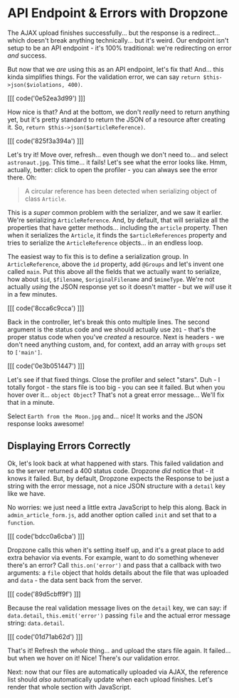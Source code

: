 # API Endpoint & Errors with Dropzone

The AJAX upload finishes successfully... but the response is a redirect... which
doesn't break anything technically... but it's weird. Our endpoint isn't setup to
be an API endpoint - it's 100% traditional: we're redirecting on error *and* success.

But now that we *are* using this as an API endpoint, let's fix that! And... this
kinda simplifies things. For the validation error, we can say
`return $this->json($violations, 400)`.

[[[ code('0e52ea3d99') ]]]

How nice is that? And at the bottom, we don't *really* need to return anything
yet, but it's pretty standard to return the JSON of a resource after creating it.
So, `return $this->json($articleReference)`.

[[[ code('825f3a394a') ]]]

Let's try it! Move over, refresh... even though we don't need to... and select
`astronaut.jpg`. This time... it fails! Let's see what the error looks like. Hmm,
actually, better: click to open the profiler - you can always see the error there.
Oh:

> A circular reference has been detected when serializing object of class `Article`.

This is a *super* common problem with the serializer, and we saw it earlier. We're
serializing `ArticleReference`. And, by default, that will serialize all the properties
that have getter methods... including the `article` property. Then when it serializes
the `Article`, it finds the `$articleReferences` property and tries to serialize the `ArticleReference` objects... in an endless loop.

The easiest way to fix this is to define a serialization group. In `ArticleReference`,
above the `id` property, add `@Groups` and let's invent one called `main`. Put this
above all the fields that we actually want to serialize, how about `$id`, `$filename`,
`$originalFilename` and `$mimeType`. We're not actually *using* the JSON response
yet so it doesn't matter - but we *will* use it in a few minutes.

[[[ code('8cca6c9cca') ]]]

Back in the controller, let's break this onto multiple lines. The second argument
is the status code and we should actually use `201` - that's the proper status
code when you've *created* a resource. Next is headers - we don't need anything
custom, and, for context, add an array with `groups` set to `['main']`.

[[[ code('0e3b051447') ]]]

Let's see if that fixed things. Close the profiler and select "stars". Duh - I totally
forgot - the stars file is too big - you can see it failed. But when you hover
over it... `object Object`? That's not a great error message... We'll fix
that in a minute.

Select `Earth from the Moon.jpg` and... nice! It works and the JSON response looks
awesome!

## Displaying Errors Correctly

Ok, let's look back at what happened with stars. This failed validation and so
the server returned a 400 status code. Dropzone *did* notice that - it knows it
failed. But, by default, Dropzone expects the Response to be just a string with
the error message, not a nice JSON structure with a `detail` key like we have.

No worries: we just need a little extra JavaScript to help this along. Back in
`admin_article_form.js`, add another option called `init` and set that to a
`function`. 

[[[ code('bdcc0a6cba') ]]]

Dropzone calls this when it's setting itself up, and it's a great
place to add extra behavior via events. For example, want to do something
whenever there's an error? Call `this.on('error')` and pass that a callback with
two arguments: a `file` object that holds details about the file that was uploaded
and `data` - the data sent back from the server.

[[[ code('89d5cbff9f') ]]]

Because the real validation message lives on the `detail` key, we can say:
if `data.detail`, `this.emit('error')` passing `file` and the actual error message
string: `data.detail`.

[[[ code('01d71ab62d') ]]]

That's it! Refresh the *whole* thing... and upload the stars file again. It failed...
but when we hover on it! Nice! There's our validation error.

Next: now that our files are automatically uploaded via AJAX, the reference list
should *also* automatically update when each upload finishes. Let's render that
whole section with JavaScript.
